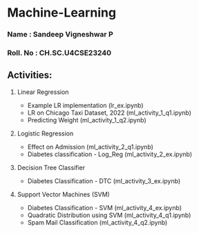 # Machine-Learning

### Name     : Sandeep Vigneshwar P
### Roll. No : CH.SC.U4CSE23240

## Activities:
1. Linear Regression
   - Example LR implementation (lr_ex.ipynb)
   - LR on Chicago Taxi Dataset, 2022 (ml_activity_1_q1.ipynb)
   - Predicting Weight (ml_activity_1_q2.ipynb)
  
2. Logistic Regression
   - Effect on Admission (ml_activity_2_q1.ipynb)
   - Diabetes classification - Log_Reg (ml_activity_2_ex.ipynb)

3. Decision Tree Classifier
   - Diabetes Classification - DTC (ml_activity_3_ex.ipynb)
  
4. Support Vector Machines (SVM)
   - Diabetes Classification - SVM (ml_activity_4_ex.ipynb)
   - Quadratic Distribution using SVM (ml_activity_4_q1.ipynb)
   - Spam Mail Classification (ml_activity_4_q2.ipynb)
